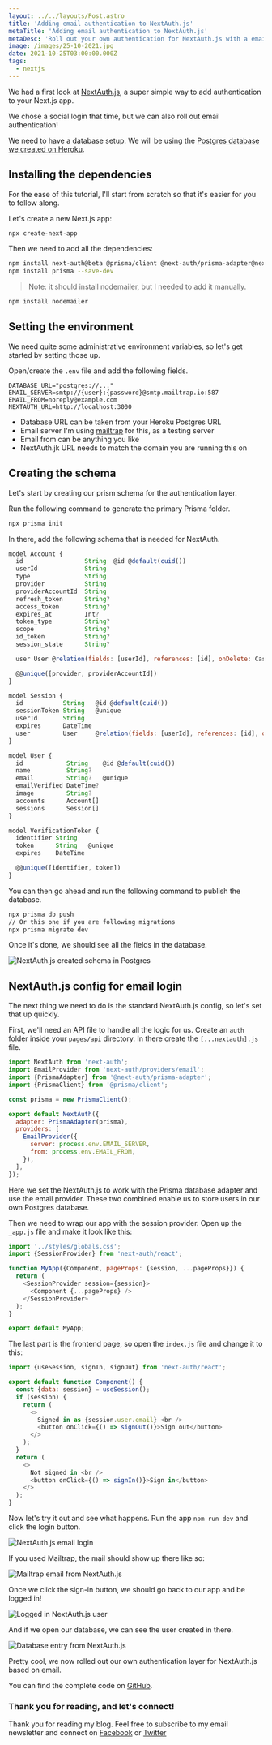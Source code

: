 ```yaml
---
layout: ../../layouts/Post.astro
title: 'Adding email authentication to NextAuth.js'
metaTitle: 'Adding email authentication to NextAuth.js'
metaDesc: 'Roll out your own authentication for NextAuth.js with a email provider'
image: /images/25-10-2021.jpg
date: 2021-10-25T03:00:00.000Z
tags:
  - nextjs
---
```


We had a first look at [NextAuth.js](https://daily-dev-tips.com/posts/nextauth-the-easiest-authentication-for-nextjs/), a super simple way to add authentication to your Next.js app.

We chose a social login that time, but we can also roll out email authentication!

We need to have a database setup. We will be using the [Postgres database we created on Heroku](https://daily-dev-tips.com/posts/setting-up-a-free-postgresql-database-on-heroku/).

## Installing the dependencies

For the ease of this tutorial, I'll start from scratch so that it's easier for you to follow along.

Let's create a new Next.js app:

```bash
npx create-next-app
```

Then we need to add all the dependencies:

```bash
npm install next-auth@beta @prisma/client @next-auth/prisma-adapter@next
npm install prisma --save-dev
```

> Note: it should install nodemailer, but I needed to add it manually.

```bash
npm install nodemailer
```

## Setting the environment

We need quite some administrative environment variables, so let's get started by setting those up.

Open/create the `.env` file and add the following fields.

```
DATABASE_URL="postgres://..."
EMAIL_SERVER=smtp://{user}:{password}@smtp.mailtrap.io:587
EMAIL_FROM=noreply@example.com
NEXTAUTH_URL=http://localhost:3000
```

- Database URL can be taken from your Heroku Postgres URL
- Email server I'm using [mailtrap](https://mailtrap.io/) for this, as a testing server
- Email from can be anything you like
- NextAuth.jk URL needs to match the domain you are running this on

## Creating the schema

Let's start by creating our prism schema for the authentication layer.

Run the following command to generate the primary Prisma folder.

```bash
npx prisma init
```

In there, add the following schema that is needed for NextAuth.

```js
model Account {
  id                 String  @id @default(cuid())
  userId             String
  type               String
  provider           String
  providerAccountId  String
  refresh_token      String?
  access_token       String?
  expires_at         Int?
  token_type         String?
  scope              String?
  id_token           String?
  session_state      String?

  user User @relation(fields: [userId], references: [id], onDelete: Cascade)

  @@unique([provider, providerAccountId])
}

model Session {
  id           String   @id @default(cuid())
  sessionToken String   @unique
  userId       String
  expires      DateTime
  user         User     @relation(fields: [userId], references: [id], onDelete: Cascade)
}

model User {
  id            String    @id @default(cuid())
  name          String?
  email         String?   @unique
  emailVerified DateTime?
  image         String?
  accounts      Account[]
  sessions      Session[]
}

model VerificationToken {
  identifier String
  token      String   @unique
  expires    DateTime

  @@unique([identifier, token])
}
```

You can then go ahead and run the following command to publish the database.

```bash
npx prisma db push
// Or this one if you are following migrations
npx prisma migrate dev
```

Once it's done, we should see all the fields in the database.

![NextAuth.js created schema in Postgres](https://cdn.hashnode.com/res/hashnode/image/upload/v1634278089779/3Y9z-4pfe.png)

## NextAuth.js config for email login

The next thing we need to do is the standard NextAuth.js config, so let's set that up quickly.

First, we'll need an API file to handle all the logic for us. Create an `auth` folder inside your `pages/api` directory.
In there create the `[...nextauth].js` file.

```js
import NextAuth from 'next-auth';
import EmailProvider from 'next-auth/providers/email';
import {PrismaAdapter} from '@next-auth/prisma-adapter';
import {PrismaClient} from '@prisma/client';

const prisma = new PrismaClient();

export default NextAuth({
  adapter: PrismaAdapter(prisma),
  providers: [
    EmailProvider({
      server: process.env.EMAIL_SERVER,
      from: process.env.EMAIL_FROM,
    }),
  ],
});
```

Here we set the NextAuth.js to work with the Prisma database adapter and use the email provider.
These two combined enable us to store users in our own Postgres database.

Then we need to wrap our app with the session provider.
Open up the `_app.js` file and make it look like this:

```js
import '../styles/globals.css';
import {SessionProvider} from 'next-auth/react';

function MyApp({Component, pageProps: {session, ...pageProps}}) {
  return (
    <SessionProvider session={session}>
      <Component {...pageProps} />
    </SessionProvider>
  );
}

export default MyApp;
```

The last part is the frontend page, so open the `index.js` file and change it to this:

```js
import {useSession, signIn, signOut} from 'next-auth/react';

export default function Component() {
  const {data: session} = useSession();
  if (session) {
    return (
      <>
        Signed in as {session.user.email} <br />
        <button onClick={() => signOut()}>Sign out</button>
      </>
    );
  }
  return (
    <>
      Not signed in <br />
      <button onClick={() => signIn()}>Sign in</button>
    </>
  );
}
```

Now let's try it out and see what happens.
Run the app `npm run dev` and click the login button.

![NextAuth.js email login](https://cdn.hashnode.com/res/hashnode/image/upload/v1634279053718/KciZuUXnJ.png)

If you used Mailtrap, the mail should show up there like so:

![Mailtrap email from NextAuth.js](https://cdn.hashnode.com/res/hashnode/image/upload/v1634279112020/KOV2GCo3M.png)

Once we click the sign-in button, we should go back to our app and be logged in!

![Logged in NextAuth.js user](https://cdn.hashnode.com/res/hashnode/image/upload/v1634279188244/x9zov8e1O.png)

And if we open our database, we can see the user created in there.

![Database entry from NextAuth.js](https://cdn.hashnode.com/res/hashnode/image/upload/v1634279244807/yREgXlha1.png)

Pretty cool, we now rolled out our own authentication layer for NextAuth.js based on email.

You can find the complete code on [GitHub](https://github.com/rebelchris/next-email-auth).

### Thank you for reading, and let's connect!

Thank you for reading my blog. Feel free to subscribe to my email newsletter and connect on [Facebook](https://www.facebook.com/DailyDevTipsBlog) or [Twitter](https://twitter.com/DailyDevTips1)
